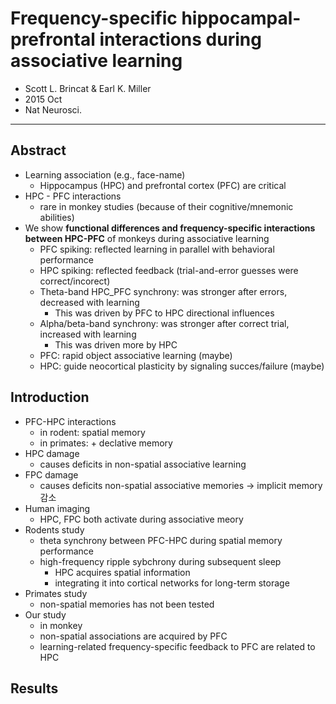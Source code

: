 # Frequency-specific hippocampal-prefrontal interactions during associative learning

* Scott L. Brincat & Earl K. Miller
* 2015 Oct
* Nat Neurosci.

---

## Abstract

* Learning association (e.g., face-name)
  * Hippocampus (HPC) and prefrontal cortex (PFC) are critical
* HPC - PFC interactions
  * rare in monkey studies (because of their cognitive/mnemonic abilities)
* We show **functional differences and frequency-specific interactions between HPC-PFC** of monkeys during associative learning
  * PFC spiking: reflected learning in parallel with behavioral performance
  * HPC spiking: reflected feedback (trial-and-error guesses were correct/incorect)
  * Theta-band HPC_PFC synchrony: was stronger after errors, decreased with learning
    * This was driven by PFC to HPC directional influences
  * Alpha/beta-band synchrony: was stronger after correct trial, increased with learning
    * This was driven more by HPC
  * PFC: rapid object associative learning (maybe)
  * HPC: guide neocortical plasticity by signaling succes/failure (maybe)



## Introduction

* PFC-HPC interactions
  * in rodent: spatial memory
  * in primates: + declative memory
* HPC damage
  * causes deficits in non-spatial associative learning
* FPC damage
  * causes deficits non-spatial associative memories → implicit memory 감소
* Human imaging
  * HPC, FPC both activate during associative meory
* Rodents study
  * theta synchrony between PFC-HPC during spatial memory performance
  * high-frequency ripple sybchrony during subsequent sleep
    * HPC acquires spatial information
    * integrating it into cortical networks for long-term storage
* Primates study
  * non-spatial memories has not been tested
* Our study
  * in monkey
  * non-spatial associations are acquired by PFC
  * learning-related frequency-specific feedback to PFC are related to HPC



## Results

